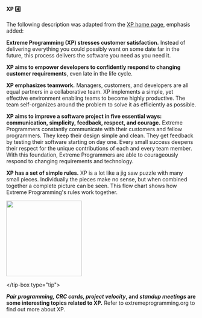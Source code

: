<div id="title">

#### XP :four:

</div>

<div id="body">

The following description was adapted from the [XP home page](http://www.extremeprogramming.org), emphasis added:

<tip-box>

**Extreme Programming (XP) stresses customer satisfaction.** Instead of delivering everything you could possibly want on some date far in the future, this process delivers the software you need as you need it.

**XP aims to empower developers to confidently respond to changing customer requirements**, even late in the life cycle.

**XP emphasizes teamwork.** Managers, customers, and developers are all equal partners in a collaborative team. XP implements a simple, yet effective environment enabling teams to become highly productive. The team self-organizes around the problem to solve it as efficiently as possible.

**XP aims to improve a software project in five essential ways: communication, simplicity, feedback, respect, and courage.** Extreme Programmers constantly communicate with their customers and fellow programmers. They keep their design simple and clean. They get feedback by testing their software starting on day one. Every small success deepens their respect for the unique contributions of each and every team member. With this foundation, Extreme Programmers are able to courageously respond to changing requirements and technology.

**XP has a set of simple rules.** XP is a lot like a jig saw puzzle with many small pieces. Individually the pieces make no sense, but when combined together a complete picture can be seen. This flow chart shows how Extreme Programming's rules work together.

<img src="{{baseUrl}}/processModels/exampleProcessModels/xp/images/diagram.png" height="200" />
<p/>

</tip-box type="tip">

**_Pair programming, CRC cards, project velocity_, and _standup meetings_ are some interesting topics related to XP.** Refer to extremeprogramming.org to find out more about XP.

</div>

<div id="extras">
</div>